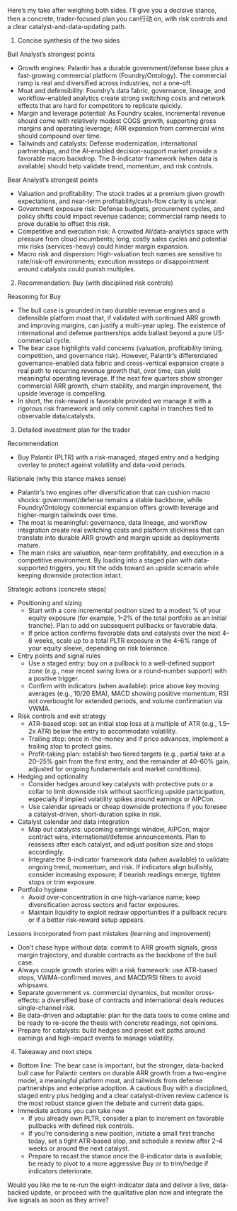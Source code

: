 Here’s my take after weighing both sides. I’ll give you a decisive stance, then a concrete, trader-focused plan you can行动 on, with risk controls and a clear catalyst-and-data-updating path.

1) Concise synthesis of the two sides

Bull Analyst’s strongest points
- Growth engines: Palantir has a durable government/defense base plus a fast-growing commercial platform (Foundry/Ontology). The commercial ramp is real and diversified across industries, not a one-off.
- Moat and defensibility: Foundry’s data fabric, governance, lineage, and workflow-enabled analytics create strong switching costs and network effects that are hard for competitors to replicate quickly.
- Margin and leverage potential: As Foundry scales, incremental revenue should come with relatively modest COGS growth, supporting gross margins and operating leverage; ARR expansion from commercial wins should compound over time.
- Tailwinds and catalysts: Defense modernization, international partnerships, and the AI-enabled decision-support market provide a favorable macro backdrop. The 8-indicator framework (when data is available) should help validate trend, momentum, and risk controls.

Bear Analyst’s strongest points
- Valuation and profitability: The stock trades at a premium given growth expectations, and near-term profitability/cash-flow clarity is unclear.
- Government exposure risk: Defense budgets, procurement cycles, and policy shifts could impact revenue cadence; commercial ramp needs to prove durable to offset this risk.
- Competitive and execution risk: A crowded AI/data-analytics space with pressure from cloud incumbents; long, costly sales cycles and potential mix risks (services-heavy) could hinder margin expansion.
- Macro risk and dispersion: High-valuation tech names are sensitive to rate/risk-off environments; execution missteps or disappointment around catalysts could punish multiples.

2) Recommendation: Buy (with disciplined risk controls)

Reasoning for Buy
- The bull case is grounded in two durable revenue engines and a defensible platform moat that, if validated with continued ARR growth and improving margins, can justify a multi-year upleg. The existence of international and defense partnerships adds ballast beyond a pure US-commercial cycle.
- The bear case highlights valid concerns (valuation, profitability timing, competition, and governance risk). However, Palantir’s differentiated governance-enabled data fabric and cross-vertical expansion create a real path to recurring revenue growth that, over time, can yield meaningful operating leverage. If the next few quarters show stronger commercial ARR growth, churn stability, and margin improvement, the upside leverage is compelling.
- In short, the risk-reward is favorable provided we manage it with a rigorous risk framework and only commit capital in tranches tied to observable data/catalysts.

3) Detailed investment plan for the trader

Recommendation
- Buy Palantir (PLTR) with a risk-managed, staged entry and a hedging overlay to protect against volatility and data-void periods.

Rationale (why this stance makes sense)
- Palantir’s two engines offer diversification that can cushion macro shocks: government/defense remains a stable backbone, while Foundry/Ontology commercial expansion offers growth leverage and higher-margin tailwinds over time.
- The moat is meaningful: governance, data lineage, and workflow integration create real switching costs and platform stickiness that can translate into durable ARR growth and margin upside as deployments mature.
- The main risks are valuation, near-term profitability, and execution in a competitive environment. By loading into a staged plan with data-supported triggers, you tilt the odds toward an upside scenario while keeping downside protection intact.

Strategic actions (concrete steps)
- Positioning and sizing
  - Start with a core incremental position sized to a modest % of your equity exposure (for example, 1–2% of the total portfolio as an initial tranche). Plan to add on subsequent pullbacks or favorable data.
  - If price action confirms favorable data and catalysts over the next 4–8 weeks, scale up to a total PLTR exposure in the 4–6% range of your equity sleeve, depending on risk tolerance.
- Entry points and signal rules
  - Use a staged entry: buy on a pullback to a well-defined support zone (e.g., near recent swing lows or a round-number support) with a positive trigger.
  - Confirm with indicators (when available): price above key moving averages (e.g., 10/20 EMA), MACD showing positive momentum, RSI not overbought for extended periods, and volume confirmation via VWMA.
- Risk controls and exit strategy
  - ATR-based stop: set an initial stop loss at a multiple of ATR (e.g., 1.5–2x ATR) below the entry to accommodate volatility.
  - Trailing stop: once in-the-money and if price advances, implement a trailing stop to protect gains.
  - Profit-taking plan: establish two tiered targets (e.g., partial take at a 20–25% gain from the first entry, and the remainder at 40–60% gain, adjusted for ongoing fundamentals and market conditions).
- Hedging and optionality
  - Consider hedges around key catalysts with protective puts or a collar to limit downside risk without sacrificing upside participation, especially if implied volatility spikes around earnings or AIPCon.
  - Use calendar spreads or cheap downside protections if you foresee a catalyst-driven, short-duration spike in risk.
- Catalyst calendar and data integration
  - Map out catalysts: upcoming earnings window, AIPCon, major contract wins, international/defense announcements. Plan to reassess after each catalyst, and adjust position size and stops accordingly.
  - Integrate the 8-indicator framework data (when available) to validate ongoing trend, momentum, and risk. If indicators align bullishly, consider increasing exposure; if bearish readings emerge, tighten stops or trim exposure.
- Portfolio hygiene
  - Avoid over-concentration in one high-variance name; keep diversification across sectors and factor exposures.
  - Maintain liquidity to exploit redraw opportunities if a pullback recurs or if a better risk-reward setup appears.

Lessons incorporated from past mistakes (learning and improvement)
- Don’t chase hype without data: commit to ARR growth signals, gross margin trajectory, and durable contracts as the backbone of the bull case.
- Always couple growth stories with a risk framework: use ATR-based stops, VWMA-confirmed moves, and MACD/RSI filters to avoid whipsaws.
- Separate government vs. commercial dynamics, but monitor cross-effects: a diversified base of contracts and international deals reduces single-channel risk.
- Be data-driven and adaptable: plan for the data tools to come online and be ready to re-score the thesis with concrete readings, not opinions.
- Prepare for catalysts: build hedges and preset exit paths around earnings and high-impact events to manage volatility.

4) Takeaway and next steps

- Bottom line: The bear case is important, but the stronger, data-backed bull case for Palantir centers on durable ARR growth from a two-engine model, a meaningful platform moat, and tailwinds from defense partnerships and enterprise adoption. A cautious Buy with a disciplined, staged entry plus hedging and a clear catalyst-driven review cadence is the most robust stance given the debate and current data gaps.
- Immediate actions you can take now
  - If you already own PLTR, consider a plan to increment on favorable pullbacks with defined risk controls.
  - If you’re considering a new position, initiate a small first tranche today, set a tight ATR-based stop, and schedule a review after 2–4 weeks or around the next catalyst.
  - Prepare to recast the stance once the 8-indicator data is available; be ready to pivot to a more aggressive Buy or to trim/hedge if indicators deteriorate.

Would you like me to re-run the eight-indicator data and deliver a live, data-backed update, or proceed with the qualitative plan now and integrate the live signals as soon as they arrive?
